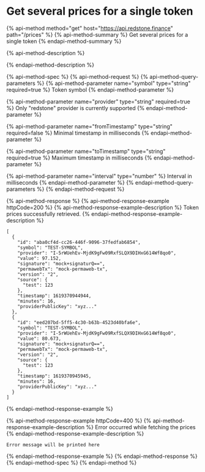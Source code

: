 # Get several prices for a single token

{% api-method method="get" host="https://api.redstone.finance" path="/prices" %}
{% api-method-summary %}
Get several prices for a single token
{% endapi-method-summary %}

{% api-method-description %}

{% endapi-method-description %}

{% api-method-spec %}
{% api-method-request %}
{% api-method-query-parameters %}
{% api-method-parameter name="symbol" type="string" required=true %}
Token symbol
{% endapi-method-parameter %}

{% api-method-parameter name="provider" type="string" required=true %}
Only "redstone" provider is currently supported
{% endapi-method-parameter %}

{% api-method-parameter name="fromTimestamp" type="string" required=false %}
Minimal timestamp in milliseconds
{% endapi-method-parameter %}

{% api-method-parameter name="toTimestamp" type="string" required=true %}
Maximum timestamp in milliseconds
{% endapi-method-parameter %}

{% api-method-parameter name="interval" type="number" %}
Interval in milliseconds
{% endapi-method-parameter %}
{% endapi-method-query-parameters %}
{% endapi-method-request %}

{% api-method-response %}
{% api-method-response-example httpCode=200 %}
{% api-method-response-example-description %}
Token prices successfully retrieved.
{% endapi-method-response-example-description %}

```text
[
  {
    "id": "aba0cf4d-cc26-446f-9096-37fedfab6854",
    "symbol": "TEST-SYMBOL",
    "provider": "I-5rWUehEv-MjdK9gFw09RxfSLQX9DIHxG614Wf8qo0",
    "value": 97.152,
    "signature": "mock+signaturQ==",
    "permawebTx": "mock-permaweb-tx",
    "version": "2",
    "source": {
      "test": 123
    },
    "timestamp": 1619370944944,
    "minutes": 16,
    "providerPublicKey": "xyz..."
  },
  {
    "id": "eed207bd-5ff5-4c30-b63b-4523d40bfa6e",
    "symbol": "TEST-SYMBOL",
    "provider": "I-5rWUehEv-MjdK9gFw09RxfSLQX9DIHxG614Wf8qo0",
    "value": 80.673,
    "signature": "mock+signaturQ==",
    "permawebTx": "mock-permaweb-tx",
    "version": "2",
    "source": {
      "test": 123
    },
    "timestamp": 1619370945945,
    "minutes": 16,
    "providerPublicKey": "xyz..."
  }
]
```
{% endapi-method-response-example %}

{% api-method-response-example httpCode=400 %}
{% api-method-response-example-description %}
Error occurred while fetching the prices
{% endapi-method-response-example-description %}

```text
Error message will be printed here
```
{% endapi-method-response-example %}
{% endapi-method-response %}
{% endapi-method-spec %}
{% endapi-method %}

